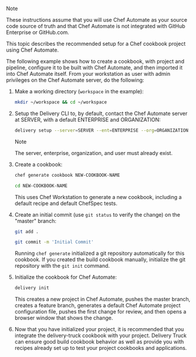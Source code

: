 <div class="admonition-note"><p class="admonition-note-title">Note</p><div class="admonition-note-text">

These instructions assume that you will use Chef Automate as your source
code source of truth and that Chef Automate is not integrated with
GitHub Enterprise or GitHub.com.

</div></div>

This topic describes the recommended setup for a Chef cookbook project
using Chef Automate.

The following example shows how to create a cookbook, with project and
pipeline, configure it to be built with Chef Automate, and then imported
it into Chef Automate itself. From your workstation as user with admin
privileges on the Chef Automate server, do the following:

1.  Make a working directory (`workspace` in the example):

    ``` bash
    mkdir ~/workspace && cd ~/workspace
    ```

2.  Setup the Delivery CLI to, by default, contact the Chef Automate
    server at SERVER, with a default ENTERPRISE and ORGANIZATION:

    ``` bash
    delivery setup --server=SERVER --ent=ENTERPRISE --org=ORGANIZATION --user=USERNAME
    ```

    <div class="admonition-note">

    <p class="admonition-note-title">Note</p>

    <div class="admonition-note-text">

    The server, enterprise, organization, and user must already exist.


    </div>

    </div>

3.  Create a cookbook:

    ``` bash
    chef generate cookbook NEW-COOKBOOK-NAME
    ```

    ``` bash
    cd NEW-COOKBOOK-NAME
    ```

    This uses Chef Workstation to generate a new cookbook, including a
    default recipe and default ChefSpec tests.

4.  Create an initial commit (use `git status` to verify the change) on
    the "master" branch:

    ``` bash
    git add .
    ```

    ``` bash
    git commit -m 'Initial Commit'
    ```

    Running `chef generate` initialized a git repository automatically
    for this cookbook. If you created the build cookbook manually,
    initialize the git repository with the `git init` command.

5.  Initialize the cookbook for Chef Automate:

    ``` bash
    delivery init
    ```

    This creates a new project in Chef Automate, pushes the master
    branch, creates a feature branch, generates a default Chef Automate
    project configuration file, pushes the first change for review, and
    then opens a browser window that shows the change.

6.  Now that you have initialized your project, it is recommended that
    you integrate the delivery-truck cookbook with your project.
    Delivery Truck can ensure good build cookbook behavior as well as
    provide you with recipes already set up to test your project
    cookbooks and applications.